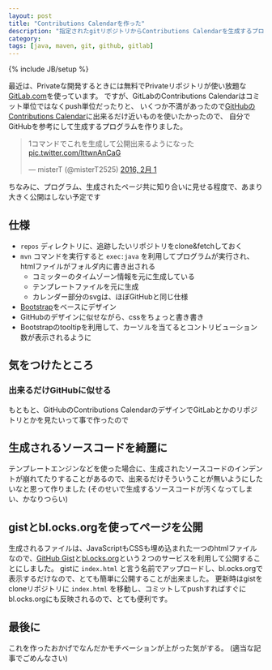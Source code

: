 ```yaml
---
layout: post
title: "Contributions Calendarを作った"
description: "指定されたgitリポジトリからContributions Calendarを生成するプログラムを作った"
category:
tags: [java, maven, git, github, gitlab]
---
```

{% include JB/setup %}

最近は、Privateな開発するときには無料でPrivateリポジトリが使い放題な[GitLab.com](https://gitlab.com/)を使っています。
ですが、GitLabのContributions Calendarはコミット単位ではなくpush単位だったりと、
いくつか不満があったので[GitHubのContributions Calendar](https://help.github.com/articles/viewing-contributions-on-your-profile-page/#contributions-calendar)に出来るだけ近いものを使いたかったので、
自分でGitHubを参考にして生成するプログラムを作りました。

<blockquote class="twitter-tweet" data-lang="ja"><p lang="ja" dir="ltr">1コマンドでこれを生成して公開出来るようになった <a href="https://t.co/lttwnAnCaG">pic.twitter.com/lttwnAnCaG</a></p>&mdash; misterT (@misterT2525) <a href="https://twitter.com/misterT2525/status/694219764567142401">2016, 2月 1</a></blockquote>
<script async src="//platform.twitter.com/widgets.js" charset="utf-8"></script>

ちなみに、プログラム、生成されたページ共に知り合いに見せる程度で、あまり大きく公開はしない予定です

## 仕様

* `repos` ディレクトリに、追跡したいリポジトリをclone&fetchしておく
* `mvn` コマンドを実行すると `exec:java` を利用してプログラムが実行され、htmlファイルがフォルダ内に書き出される
  * コミッターのタイムゾーン情報を元に生成している
  * テンプレートファイルを元に生成
  * カレンダー部分のsvgは、ほぼGitHubと同じ仕様
* [Bootstrap](http://getbootstrap.com/)をベースにデザイン
* GitHubのデザインに似せながら、cssをちょっと書き書き
* Bootstrapのtooltipを利用して、カーソルを当てるとコントリビューション数が表示されるように

## 気をつけたところ

### 出来るだけGitHubに似せる

もともと、GitHubのContributions CalendarのデザインでGitLabとかのリポジトリとかを見たいって事で作ったので

## 生成されるソースコードを綺麗に

テンプレートエンジンなどを使った場合に、生成されたソースコードのインデントが崩れてたりすることがあるので、出来るだけそういうことが無いようにしたいなと思って作りました
(そのせいで生成するソースコードが汚くなってしまい、かなりつらい)

## gistとbl.ocks.orgを使ってページを公開

生成されるファイルは、JavaScriptもCSSも埋め込まれた一つのhtmlファイルなので、[GitHub Gist](https://gist.github.com)と[bl.ocks.org](http://bl.ocks.org)という２つのサービスを利用して公開することにしました。
gistに `index.html` と言う名前でアップロードし、bl.ocks.orgで表示するだけなので、とても簡単に公開することが出来ました。
更新時はgistをcloneリポジトリに `index.html` を移動し、コミットしてpushすればすぐにbl.ocks.orgにも反映されるので、とても便利です。

## 最後に

これを作ったおかげでなんだかモチベーションが上がった気がする。
(適当な記事でごめんなさい)

